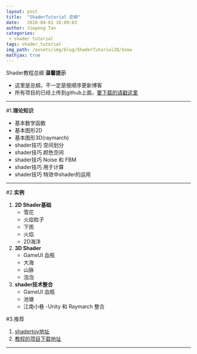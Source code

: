 ```yaml
---
layout: post
title:  "ShaderTutorial 总纲"
date:   2018-04-01 16:09:03
author: Jiepeng Tan
categories: 
 - shader tutorial
tags: shader_tutorial
img_path: /assets/img/blog/ShaderTutorial2D/Snow
mathjax: true
---
```

Shader教程总纲
**温馨提示**
 - 这里是总纲，不一定是按顺序更新博客 
 - 所有项目的已经上传到github上面，[要下载的请戳这里][1]




----------

#1.**理论知识** 
 - 基本数学函数 
 - 基本图形2D 
 - 基本图形3D(raymarch) 
 - shader技巧 空间划分 
 - shader技巧 颜色空间
 - shader技巧 Noise 和 FBM 
 - shader技巧 用于计算 
 - shader技巧 特效中shader的运用

----------


#2.**实例**
 1. **2D Shader基础**
    - 雪花
    - 火焰粒子
    - 下雨
    - 火焰
    - 2D海洋
 2. **3D Shader**
    - GameUI 血瓶
    - 大海
    - 山脉
    - 泡泡
 3. **shader技术整合**
    - GameUI 血瓶
    - 池塘
    - 江南小巷
    -Unity 和 Raymarch 整合

#3.推荐

 1. [shadertoy地址][2]
 2. [教程的项目下载地址][3]
 
----------
  [1]: https://github.com/JiepengTan/FishManShaderTutorial
  [2]: https://www.shadertoy.com/user/FishMan
  [3]: https://github.com/JiepengTan/FishManShaderTutorial